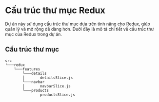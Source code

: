 # Cấu trúc thư mục Redux

Dự án này sử dụng cấu trúc thư mục dựa trên tính năng cho Redux, giúp quản lý và mở rộng dễ dàng hơn. Dưới đây là mô tả chi tiết về cấu trúc thư mục của Redux trong dự án.

## Cấu trúc thư mục

```plaintext
src
└───redux
    └───features
        └───details
        │       detailsSlice.js
        └───navbar
        │       navbarSlice.js
        └───products
                productsSlice.js
```